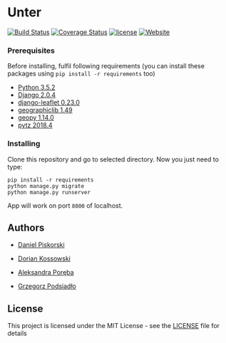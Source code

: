 # Unter 
[![Build Status](https://travis-ci.org/EverythingWorks/Unter.svg?branch=master)](https://travis-ci.org/EverythingWorks/Unter)
[![Coverage Status](https://coveralls.io/repos/github/EverythingWorks/Unter/badge.svg)](https://coveralls.io/github/EverythingWorks/Unter)
[![license](https://img.shields.io/github/license/mashape/apistatus.svg)](https://github.com/EverythingWorks/Unter/blob/master/LICENSE)
[![Website](https://img.shields.io/website-up-down-green-red/http/shields.io.svg?label=Website)](http://unter.pythonanywhere.com/)

### Prerequisites

Before installing, fulfil following requirements (you can install these packages using `pip install -r requirements` too)

* [Python 3.5.2](https://www.python.org/)      
* [Django 2.0.4](https://www.djangoproject.com/)           
* [django-leaflet 0.23.0](https://pypi.org/project/django-leaflet/)         
* [geographiclib 1.49](https://pypi.org/project/geographiclib/)     
* [geopy 1.14.0](https://pypi.org/project/geopy/)       
* [pytz 2018.4](https://pypi.org/project/pytz/)       


### Installing
Clone this repository and go  to  selected directory. Now you just need to type:
```
pip install -r requirements
python manage.py migrate
python manage.py runserver
```
App will work on port `8000` of localhost.


## Authors
* [Daniel Piskorski](https://github.com/danpisq)

* [Dorian Kossowski](https://github.com/DorianKossowski)

* [Aleksandra Poręba](https://github.com/karmazynow-a)

* [Grzegorz Podsiadło](https://github.com/arorias)


## License

This project is licensed under the MIT License - see the [LICENSE](LICENSE) file for details
